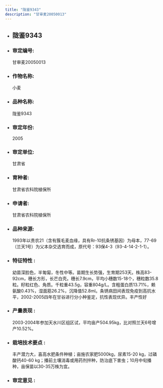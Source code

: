 ```yaml
---
title: "陇鉴9343"
description: "甘审麦20050013"
---
```

* ## 陇鉴9343
* ###  审定编号:  
   甘审麦20050013

*  ### 作物名称:  
   小麦

*   ###  品种名称: 
    陇鉴9343

*   ### 审定年份: 
    2005

*   ### 审定单位:  
    甘肃省

*   ### 育种者:  
    甘肃省农科院植保所

*   ### 申请者:  
    甘肃省农科院植保所

*   ### 品种来源:  
    1993年以贵农21（含有簇毛麦血缘，具有Rr-10抗条锈基因）为母本，77-69（兰天1号）为父本杂交选育而成，原代号：93保4-3（93-4-14-2-1-1）。

*   ### 特征特性 : 
    幼苗深脸色，半匍匐，冬性中等。苗期生长势强，生育期253天。株高83-92cm，穗长方形，长芒白壳。穗长7.9cm，平均小穗数15-18个，穗粒数35.8粒。籽粒红色、角质。千粒重43.5g，容重804g/L。含粗蛋白质13.71%，赖氨酸0.43%，湿面筋26.2%，沉降值52.8ml。条锈病田间表现免疫到高抗水平，2002-2005四年在甘谷进行分小种鉴定，抗性表现优异。丰产性好

*   ### 产量表现 : 
    2003-2004年参加天水川区组区试，平均亩产504.95kg，比对照兰天6号增产10.52%。

*   ### 栽培技术要点 : 
    丰产潜力大，喜高水肥条件种植；亩施农家肥5000kg，尿素15-20 kg，过磷酸钙40-60 kg；播前土壤消毒或用药剂拌种，防治底下害虫；10月中旬播种，亩保苗以30-35万株为宜。

*   ### 审定意见 : 
    
